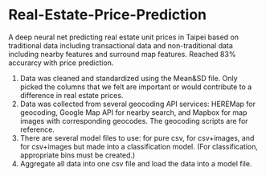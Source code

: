 # Real-Estate-Price-Prediction
A deep neural net predicting real estate unit prices in Taipei based on traditional data including transactional data and non-traditional data including nearby features and surround map features.
Reached 83% accurarcy with price prediction.

1. Data was cleaned and standardized using the Mean&SD file. Only picked the columns that we felt are important or would contribute to a difference in real estate prices.
2. Data was collected from several geocoding API services: HEREMap for geocoding, Google Map API for nearby search, and Mapbox for map images with corresponding geocodes. The geocoding scripts are for reference. 
3. There are several model files to use: for pure csv, for csv+images, and for csv+images but made into a classification model. (For classification, appropriate bins must be created.)
4. Aggregate all data into one csv file and load the data into a model file.
